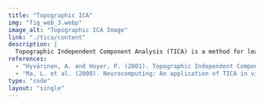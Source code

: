 ```yaml
---
title: "Topographic ICA"
img: "fig_web_3.webp"
image_alt: "Topographic ICA Image"
link: "./tica/content"
description: |
  Topographic Independent Component Analysis (TICA) is a method for learning topographically organized features from visual data. It extends the Independent Component Analysis (ICA) algorithm by incorporating spatial proximity, aiming to model how neurons in the visual cortex represent information with localized and continuous receptive fields. TICA has been applied to understand orientation domains in the brain's visual cortex, but studies have shown that the model may produce discontinuous, scrambled orientation maps, contradicting experimental observations.
references:
  - "Hyvärinen, A. and Hoyer, P. (2001). Topographic Independent Component Analysis."
  - "Ma, L. et al. (2008). Neurocomputing: An application of TICA in visual representation."
type: "code"
layout: "single"
---
```

